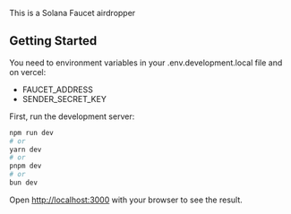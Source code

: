 This is a Solana Faucet airdropper

## Getting Started

You need to environment variables in your .env.development.local file and on vercel:
- FAUCET_ADDRESS
- SENDER_SECRET_KEY

First, run the development server:

```bash
npm run dev
# or
yarn dev
# or
pnpm dev
# or
bun dev
```

Open [http://localhost:3000](http://localhost:3000) with your browser to see the result.

